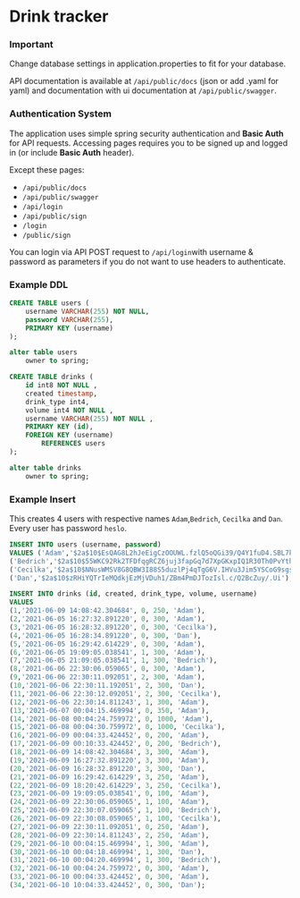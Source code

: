 # Drink tracker

### Important

Change database settings in application.properties to fit for your database.

API documentation is available at `/api/public/docs` (json or add .yaml 
for yaml) and documentation with ui documentation at `/api/public/swagger`.

### Authentication System

The application uses simple spring security authentication and 
**Basic Auth** for API requests. Accessing pages requires you to be 
signed up and logged in (or include **Basic Auth** header).

Except these pages:

- `/api/public/docs`
- `/api/public/swagger`
- `/api/login`
- `/api/public/sign`
- `/login`
- `/public/sign`

You can login via API POST request to  `/api/login`with 
username & password as parameters if you do not want to use headers
to authenticate.

### Example DDL
```SQL
CREATE TABLE users (
    username VARCHAR(255) NOT NULL,
    password VARCHAR(255),
    PRIMARY KEY (username)
);

alter table users
    owner to spring;

CREATE TABLE drinks (
    id int8 NOT NULL ,
    created timestamp,
    drink_type int4,
    volume int4 NOT NULL ,
    username VARCHAR(255) NOT NULL ,
    PRIMARY KEY (id),
    FOREIGN KEY (username)
        REFERENCES users
);

alter table drinks
    owner to spring;
```

### Example Insert

This creates 4 users with respective names `Adam`,`Bedrich`,
`Cecilka` and `Dan`. Every user has password 
`heslo`.

```SQL
INSERT INTO users (username, password)
VALUES ('Adam','$2a$10$EsQAG8L2hJeEigCzOOUWL.fzlQ5oQGi39/Q4Y1fuD4.SBL7kHq0R2'),
('Bedrich','$2a$10$55WKC92Rk2TFDfqgRCZ6juj3fapGq7d7XpGKxpIQ1R30Th0PvYthe'),
('Cecilka','$2a$10$NNusWMSV8G8QBW3I88S5duzlPj4qTgG6V.IHVu3Jim5YSCoG9sgs6'),
('Dan','$2a$10$zRHiYQTrIeMQdkjEzMjVDuh1/ZBm4PmDJTozIsl.c/Q2BcZuy/.Ui');

INSERT INTO drinks (id, created, drink_type, volume, username)
VALUES
(1,'2021-06-09 14:08:42.304684', 0, 250, 'Adam'),
(2,'2021-06-05 16:27:32.891220', 0, 300, 'Adam'),
(3,'2021-06-05 16:28:32.891220', 0, 300, 'Cecilka'),
(4,'2021-06-05 16:28:34.891220', 0, 300, 'Dan'),
(5,'2021-06-05 16:29:42.614229', 0, 300, 'Adam'),
(6,'2021-06-05 19:09:05.038541', 1, 300, 'Adam'),
(7,'2021-06-05 21:09:05.038541', 1, 300, 'Bedrich'),
(8,'2021-06-06 22:30:06.059065', 0, 300, 'Adam'),
(9,'2021-06-06 22:30:11.092051', 2, 300, 'Adam'),
(10,'2021-06-06 22:30:11.192051', 2, 300, 'Dan'),
(11,'2021-06-06 22:30:12.092051', 2, 300, 'Cecilka'),
(12,'2021-06-06 22:30:14.811243', 1, 300, 'Adam'),
(13,'2021-06-07 00:04:15.469994', 0, 350, 'Adam'),
(14,'2021-06-08 00:04:24.759972', 0, 1000, 'Adam'),
(15,'2021-06-08 00:04:30.759972', 0, 1000, 'Cecilka'),
(16,'2021-06-09 00:04:33.424452', 0, 200, 'Adam'),
(17,'2021-06-09 00:10:33.424452', 0, 200, 'Bedrich'),
(18,'2021-06-09 14:08:42.304684', 3, 300, 'Adam'),
(19,'2021-06-09 16:27:32.891220', 3, 300, 'Adam'),
(20,'2021-06-09 16:28:32.891220', 3, 300, 'Dan'),
(21,'2021-06-09 16:29:42.614229', 3, 250, 'Adam'),
(22,'2021-06-09 18:20:42.614229', 3, 250, 'Cecilka'),
(23,'2021-06-09 19:09:05.038541', 0, 100, 'Adam'),
(24,'2021-06-09 22:30:06.059065', 1, 100, 'Adam'),
(25,'2021-06-09 22:30:07.059065', 1, 100, 'Bedrich'),
(26,'2021-06-09 22:30:08.059065', 1, 100, 'Cecilka'),
(27,'2021-06-09 22:30:11.092051', 0, 250, 'Adam'),
(28,'2021-06-09 22:30:14.811243', 2, 250, 'Adam'),
(29,'2021-06-10 00:04:15.469994', 1, 300, 'Adam'),
(30,'2021-06-10 00:04:18.469994', 1, 300, 'Dan'),
(31,'2021-06-10 00:04:20.469994', 1, 300, 'Bedrich'),
(32,'2021-06-10 00:04:24.759972', 0, 300, 'Adam'),
(33,'2021-06-10 00:04:33.424452', 0, 300, 'Adam'),
(34,'2021-06-10 10:04:33.424452', 0, 300, 'Dan');
```